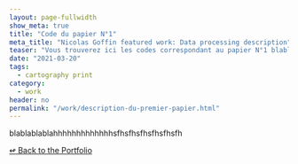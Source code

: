 ```yaml
---
layout: page-fullwidth
show_meta: true
title: "Code du papier N°1"
meta_title: "Nicolas Goffin featured work: Data processing description"
teaser: "Vous trouverez ici les codes correspondant au papier N°1 blablabla."
date: "2021-03-20"
tags:
  - cartography print 
category:
  - work
header: no
permalink: "/work/description-du-premier-papier.html"
---
```


blablablablahhhhhhhhhhhhhsfhsfhsfhsfhsfhsfh


[<span class="back-arrow">&#8619;</span> Back to the Portfolio](/work/)
